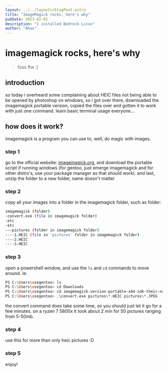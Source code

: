 ```yaml
---
layout: ../../layouts/blogPost.astro
title: "ImageMagick rocks, here's why"
pubDate: 2023-02-02
description: "I installed Bedrock Linux"
author: "Ahwx"
---
```


# imagemagick rocks, here's why

> foss ftw :)

## introduction

so today i overheard some complaining about HEIC files not being able to be opened by photoshop on windows, so i got over there, downloaded the imagemagick portable version, copied the files over and gotten it to work with just one command. learn basic terminal usage everyone...

## how does it work?

imagemagick is a program you can use to, well, do magic with images.

### step 1

go to the official website: [imagemagick.org](https://imagemagick.org/script/download.php), and download the portable script if running windows (for gentoo, just emerge imagemagick and for other distro's, use your package manager as that should work). and last, unzip the folder to a new folder, name doesn't matter

### step 2

copy all your images into a folder in the imagemagick folder, such as folder:

```sh
imagemagick (folder)
-convert.exe (file in imagemagick folder)
-etc
-etc
---pictures (folder in imagemagick folder)
----1.HEIC (file in 'pictures' folder in imagemagick folder)
----2.HEIC
----3.HEIC
```

### step 3

open a powershell window, and use the `ls` and `cd` commands to move around. ie:

```sh
PS C:\Users\usegentoo> ls
PS C:\Users\usegentoo> cd Downloads
PS C:\Users\usegentoo> cd imagemagick-version-portable-x64-idk-their-naming-or-yours
PS C:\Users\usegentoo> .\convert.exe pictures\*.HEIC pictures\*.JPEG
```

the convert command does take some time, so you should just let it go for a few minutes. on a ryzen 7 5800x it took about 2 min for 50 pictures ranging from 5-50mb.

### step 4

use this for more than only heic pictures :D

### step 5

enjoy!
